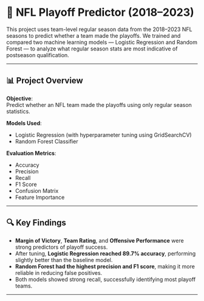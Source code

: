 # 🏈 NFL Playoff Predictor (2018–2023)

This project uses team-level regular season data from the 2018–2023 NFL seasons to predict whether a team made the playoffs. We trained and compared two machine learning models — Logistic Regression and Random Forest — to analyze what regular season stats are most indicative of postseason qualification.

---

## 📊 Project Overview

**Objective**:  
Predict whether an NFL team made the playoffs using only regular season statistics.

**Models Used**:
- Logistic Regression (with hyperparameter tuning using GridSearchCV)
- Random Forest Classifier

**Evaluation Metrics**:
- Accuracy
- Precision
- Recall
- F1 Score
- Confusion Matrix
- Feature Importance

---

## 🔍 Key Findings

- **Margin of Victory**, **Team Rating**, and **Offensive Performance** were strong predictors of playoff success.
- After tuning, **Logistic Regression reached 89.7% accuracy**, performing slightly better than the baseline model.
- **Random Forest had the highest precision and F1 score**, making it more reliable in reducing false positives.
- Both models showed strong recall, successfully identifying most playoff teams.

---
